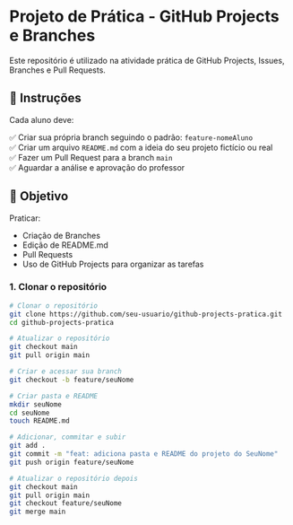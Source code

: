 # Projeto de Prática - GitHub Projects e Branches

Este repositório é utilizado na atividade prática de GitHub Projects, Issues, Branches e Pull Requests.

## 📝 Instruções

Cada aluno deve:

✅ Criar sua própria branch seguindo o padrão: `feature-nomeAluno`  
✅ Criar um arquivo `README.md` com a ideia do seu projeto fictício ou real  
✅ Fazer um Pull Request para a branch `main`  
✅ Aguardar a análise e aprovação do professor  




## 🎯 Objetivo


Praticar:

- Criação de Branches
- Edição de README.md
- Pull Requests
- Uso de GitHub Projects para organizar as tarefas


### 1. Clonar o repositório

```bash
# Clonar o repositório
git clone https://github.com/seu-usuario/github-projects-pratica.git
cd github-projects-pratica

# Atualizar o repositório
git checkout main
git pull origin main

# Criar e acessar sua branch
git checkout -b feature/seuNome

# Criar pasta e README
mkdir seuNome
cd seuNome
touch README.md

# Adicionar, commitar e subir
git add .
git commit -m "feat: adiciona pasta e README do projeto do SeuNome"
git push origin feature/seuNome

# Atualizar o repositório depois
git checkout main
git pull origin main
git checkout feature/seuNome
git merge main

